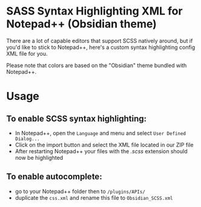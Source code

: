 SASS Syntax Highlighting XML for Notepad++ (Obsidian theme) 
===============================================

There are a lot of capable editors that support SCSS natively around, but if you'd like to stick to Notepad++, here's a custom syntax highlighting config XML file for you.

Please note that colors are based on the "Obsidian" theme bundled with Notepad++. 

# Usage

## To enable SCSS syntax highlighting:

*   In Notepad++, open the `Language` and menu and select `User Defined Dialog...`
*   Click on the import button and select the XML file located in our ZIP file
*   After restarting Notepad++ your files with the *.scss* extension should now be highlighted

## To enable autocomplete:

*   go to your Notepad++ folder then to `/plugins/APIs/`
*   duplicate the `css.xml` and rename this file to `Obsidian_SCSS.xml` 




 [1]: http://sass-lang.com
 [2]: http://notepad-plus-plus.org/
 [3]: http://www.marvinlabs.com/2012/08/03/scss-syntax-highlighting-for-notepad/
